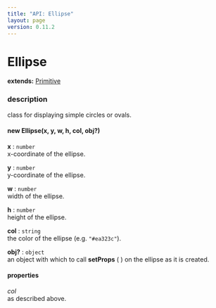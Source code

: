 ```yaml
---
title: "API: Ellipse"
layout: page
version: 0.11.2
---
```


# Ellipse

**extends:** [Primitive](primitive)

### description
class for displaying simple circles or ovals.

#### new Ellipse(x, y, w, h, col, obj?)

**x** : `number`\
x-coordinate of the ellipse.

**y** : `number`\
y-coordinate of the ellipse.

**w** : `number`\
width of the ellipse.

**h** : `number`\
height of the ellipse.

**col** : `string`\
the color of the ellipse (e.g. `"#ea323c"`).

**obj?** : `object`\
an object with which to call **setProps** ( ) on the ellipse as it is created.

#### properties
*col*\
as described above.
